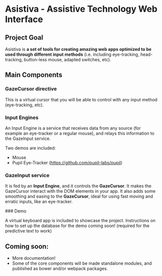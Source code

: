 # Asistiva - Assistive Technology Web Interface

## Project Goal

Asistiva is **a set of tools for creating amazing web apps optimized to be used through different input methods** (i.e. including eye-tracking, head-tracking, button-less mouse, adapted switches, etc).

## Main Components

### GazeCursor directive

This is a virtual cursor that you will be able to control with any input method (eye-tracking, etc).

### Input Engines

An Input Engine is a service that receives data from any source (for example an eye-tracker or a regular mouse), and relays this information to the GazeInput service.

Two demos are included:

 * Mouse
 * Pupil Eye-Tracker (https://github.com/pupil-labs/pupil)

### GazeInput service

It is fed by an **Input Engine**, and it controls the **GazeCursor**. It makes the GazeCursor interact with the DOM elements in your app. It also adds some smoothing and easing to the **GazeCursor**, ideal for using fast moving and erratic inputs, like an eye-tracker.

### Demo

A virtual keyboard app is included to showcase the project. Instructions on how to set up the database for the demo coming soon! (required for the predictive text to work)


## Coming soon:

 * More documentation!
 * Some of the core components will be made standalone modules, and published as bower and/or webpack packages.
